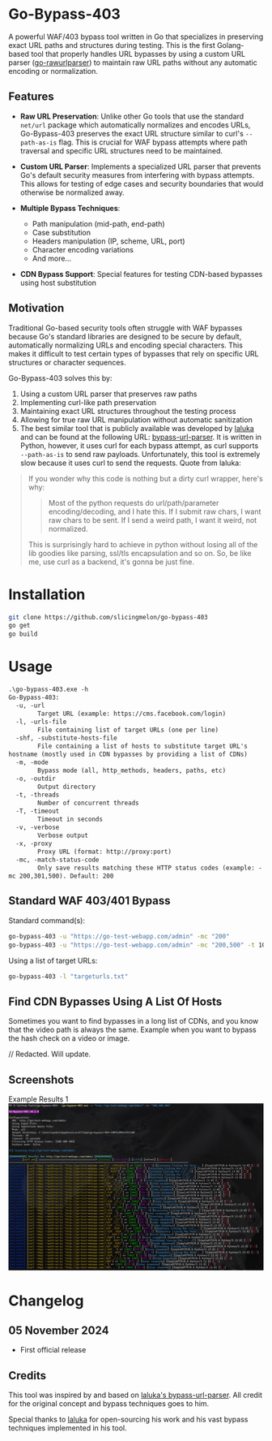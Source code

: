 # Go-Bypass-403

A powerful WAF/403 bypass tool written in Go that specializes in preserving exact URL paths and structures during testing. This is the first Golang-based tool that properly handles URL bypasses by using a custom URL parser ([go-rawurlparser](https://github.com/slicingmelon/go-rawurlparser)) to maintain raw URL paths without any automatic encoding or normalization.

## Features

- **Raw URL Preservation**: Unlike other Go tools that use the standard `net/url` package which automatically normalizes and encodes URLs, Go-Bypass-403 preserves the exact URL structure similar to curl's `--path-as-is` flag. This is crucial for WAF bypass attempts where path traversal and specific URL structures need to be maintained.

- **Custom URL Parser**: Implements a specialized URL parser that prevents Go's default security measures from interfering with bypass attempts. This allows for testing of edge cases and security boundaries that would otherwise be normalized away.

- **Multiple Bypass Techniques**: 
  - Path manipulation (mid-path, end-path)
  - Case substitution
  - Headers manipulation (IP, scheme, URL, port)
  - Character encoding variations
  - And more...

- **CDN Bypass Support**: Special features for testing CDN-based bypasses using host substitution

## Motivation

Traditional Go-based security tools often struggle with WAF bypasses because Go's standard libraries are designed to be secure by default, automatically normalizing URLs and encoding special characters. This makes it difficult to test certain types of bypasses that rely on specific URL structures or character sequences.

Go-Bypass-403 solves this by:
1. Using a custom URL parser that preserves raw paths
2. Implementing curl-like path preservation
3. Maintaining exact URL structures throughout the testing process
4. Allowing for true raw URL manipulation without automatic sanitization
5. The best similar tool that is publicly available was developed by [laluka](https://github.com/laluka) and can be found at the following URL: [bypass-url-parser](https://github.com/laluka/bypass-url-parser). It is written in Python, however, it uses curl for each bypass attempt, as curl supports `--path-as-is` to send raw payloads. Unfortunately, this tool is extremely slow because it uses curl to send the requests.
Quote from laluka:
> If you wonder why this code is nothing but a dirty curl wrapper, here's why:
>>    Most of the python requests do url/path/parameter encoding/decoding, and I hate this.
>>    If I submit raw chars, I want raw chars to be sent.
>>    If I send a weird path, I want it weird, not normalized.
>>
>This is surprisingly hard to achieve in python without losing all of the lib goodies like parsing, ssl/tls encapsulation and so on.
So, be like me, use curl as a backend, it's gonna be just fine.

# Installation

```bash
git clone https://github.com/slicingmelon/go-bypass-403
go get
go build
```

# Usage

```
.\go-bypass-403.exe -h
Go-Bypass-403:
  -u, -url
        Target URL (example: https://cms.facebook.com/login)
  -l, -urls-file
        File containing list of target URLs (one per line)
  -shf, -substitute-hosts-file
        File containing a list of hosts to substitute target URL's hostname (mostly used in CDN bypasses by providing a list of CDNs)
  -m, -mode
        Bypass mode (all, http_methods, headers, paths, etc)
  -o, -outdir
        Output directory
  -t, -threads
        Number of concurrent threads
  -T, -timeout
        Timeout in seconds
  -v, -verbose
        Verbose output
  -x, -proxy
        Proxy URL (format: http://proxy:port)
  -mc, -match-status-code
        Only save results matching these HTTP status codes (example: -mc 200,301,500). Default: 200
```

## Standard WAF 403/401 Bypass

Standard command(s):
```bash
go-bypass-403 -u "https://go-test-webapp.com/admin" -mc "200"
go-bypass-403 -u "https://go-test-webapp.com/admin" -mc "200,500" -t 10 -v 
```

Using a list of target URLs:
```bash
go-bypass-403 -l "targeturls.txt" 
```

## Find CDN Bypasses Using A List Of Hosts 

Sometimes you want to find bypasses in a long list of CDNs, and you know that the video path is always the same. Example when you want to bypass the hash check on a video or image.

// Redacted. Will update.

## Screenshots

Example Results 1
![Screenshot 1](images/1.jpg)


# Changelog

## 05 November 2024

- First official release

## Credits


This tool was inspired by and based on [laluka's bypass-url-parser](https://github.com/laluka/bypass-url-parser). All credit for the original concept and bypass techniques goes to him.

Special thanks to [laluka](https://github.com/laluka) for open-sourcing his work and his vast bypass techniques implemented in his tool.

